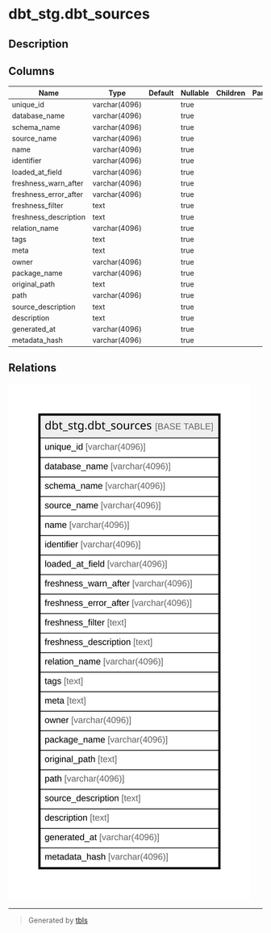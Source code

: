 # dbt_stg.dbt_sources

## Description

## Columns

| Name | Type | Default | Nullable | Children | Parents | Comment |
| ---- | ---- | ------- | -------- | -------- | ------- | ------- |
| unique_id | varchar(4096) |  | true |  |  |  |
| database_name | varchar(4096) |  | true |  |  |  |
| schema_name | varchar(4096) |  | true |  |  |  |
| source_name | varchar(4096) |  | true |  |  |  |
| name | varchar(4096) |  | true |  |  |  |
| identifier | varchar(4096) |  | true |  |  |  |
| loaded_at_field | varchar(4096) |  | true |  |  |  |
| freshness_warn_after | varchar(4096) |  | true |  |  |  |
| freshness_error_after | varchar(4096) |  | true |  |  |  |
| freshness_filter | text |  | true |  |  |  |
| freshness_description | text |  | true |  |  |  |
| relation_name | varchar(4096) |  | true |  |  |  |
| tags | text |  | true |  |  |  |
| meta | text |  | true |  |  |  |
| owner | varchar(4096) |  | true |  |  |  |
| package_name | varchar(4096) |  | true |  |  |  |
| original_path | text |  | true |  |  |  |
| path | varchar(4096) |  | true |  |  |  |
| source_description | text |  | true |  |  |  |
| description | text |  | true |  |  |  |
| generated_at | varchar(4096) |  | true |  |  |  |
| metadata_hash | varchar(4096) |  | true |  |  |  |

## Relations

![er](dbt_stg.dbt_sources.svg)

---

> Generated by [tbls](https://github.com/k1LoW/tbls)
